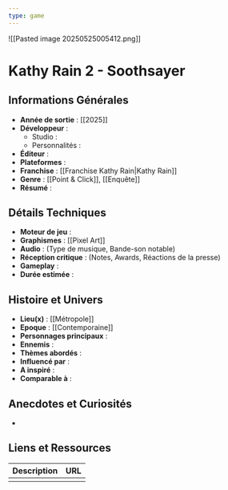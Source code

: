 ```yaml
---
type: game
---
```

![[Pasted image 20250525005412.png]]
# Kathy Rain 2 - Soothsayer

## Informations Générales

- **Année de sortie** : [[2025]]
- **Développeur** : 
	- Studio : 
	- Personnalités : 
- **Éditeur** : 
- **Plateformes** : 
- **Franchise** : [[Franchise Kathy Rain|Kathy Rain]]
- **Genre** : [[Point & Click]], [[Enquête]]
- **Résumé** : 

## Détails Techniques
- **Moteur de jeu** : 
- **Graphismes** : [[Pixel Art]]
- **Audio** : (Type de musique, Bande-son notable)
- **Réception critique** : (Notes, Awards, Réactions de la presse)
- **Gameplay** :
- **Durée estimée** : 

## Histoire et Univers
- **Lieu(x)** : [[Métropole]]
- **Epoque** : [[Contemporaine]]
- **Personnages principaux** : 
- **Ennemis** :
- **Thèmes abordés** : 
- **Influencé par** :
- **A inspiré** : 
- **Comparable à** :
## Anecdotes et Curiosités
- 
## Liens et Ressources

| Description | URL |
| ----------- | --- |
|             |     |
